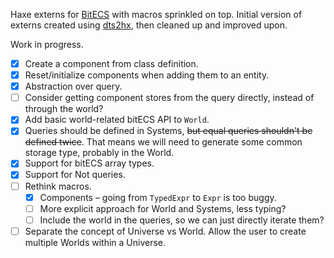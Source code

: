 Haxe externs for [BitECS](https://github.com/NateTheGreatt/bitECS/) with macros sprinkled on top. Initial version of externs created using [dts2hx](https://github.com/haxiomic/dts2hx), then cleaned up and improved upon.

Work in progress.
- [x] Create a component from class definition.
- [x] Reset/initialize components when adding them to an entity.
- [x] Abstraction over query.
- [ ] Consider getting component stores from the query directly, instead of through the world?
- [x] Add basic world-related bitECS API to `World`.
- [x] Queries should be defined in Systems, ~~but equal queries shouldn't be defined twice~~. That means we will need to generate some common storage type, probably in the World.
- [x] Support for bitECS array types.
- [x] Support for Not queries.
- [ ] Rethink macros.
    - [x] Components – going from `TypedExpr` to `Expr` is too buggy.
    - [ ] More explicit approach for World and Systems, less typing?
    - [ ] Include the world in the queries, so we can just directly iterate them?
- [ ] Separate the concept of Universe vs World. Allow the user to create multiple Worlds within a Universe.
